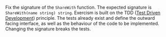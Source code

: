 Fix the signature of the `ShareWith` function. The expected signature is `ShareWith(name string) string`.
Exercism is built on the TDD ([Test Driven Development](http://testfirst.org/about#tdd)) principle.
The tests already exist and define the outward facing interface, as well as the behaviour of the code to be implemented.
Changing the signature breaks the tests.
